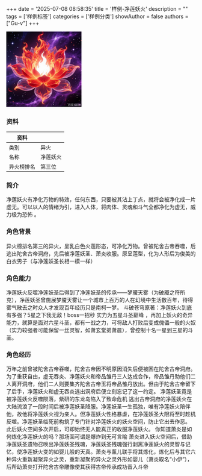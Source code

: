 +++
date = '2025-07-08 08:58:35'
title = '样例-净莲妖火'
description = ""
tags = ['样例标签']
categories = ['样例分类']
showAuthor = false
authors = ["Gu-v"]
+++

<img alt="img" src="./jinglianyaohuo.png" width="200px" />

### 资料

| 资料 |          |
| ---- | -------- |
| 类别 | 异火   |
| 名称 | 净莲妖火 |
| 异火榜排名 | 第三位       |


### 简介

净莲妖火有净化万物的特效，任何东西，只要被其沾上丁点，就将会被净化成一片虚无。可以以人的情绪为引，进入人体，将肉体、灵魂和斗气全都净化为虚无，威力极为恐怖 。

### 角色背景

异火榜排名第三的异火，呈乳白色火莲形态，可净化万物。曾被陀舍古帝吞噬，后逃出陀舍古帝洞府，先后被净莲妖圣、萧炎收服。原呈莲型，化为人形后为俊美的白衣男子（与净莲妖圣长相一模一样）

### 角色能力

净莲妖火反噬净莲妖圣后得到了净莲妖圣的传承——梦魇天雾（为破魇之符所克），净莲妖圣曾施展梦魇天雾让一个城市上百万的人在幻境中生活数百年，待得雾气散去之时众人才发现百年经历只是南柯一梦。
斗破苍穹原著：净莲妖火到底有多强？5星之下我无敌！boss一招秒
实力为五星斗圣巅峰 ，再加上妖火的奇异能力，就算是面对六星斗圣，都有一战之力，可将敌人打败后变成傀儡一般的火奴（实力较强者可能保留一丝灵智，如萧玄堂弟萧晨），曾控制十名一星到三星的斗圣。

### 角色经历

万年之前曾被陀舍古帝吞噬，陀舍古帝因不明原因消失后便被困在陀舍古帝洞府。为了重获自由，虚无吞炎、净莲妖火和帝品雏丹三人达成合作，帝品雏丹助他们二人离开洞府，他们二人则要集齐陀舍古帝玉将帝品雏丹放出。但由于陀舍古帝留下了后手，净莲妖火和虚无吞炎逃出洞府后便立刻忘记了这一约定。
净莲妖圣竟是被净莲妖火反噬陨落，紫研的东龙岛陷入了致命危机
逃出古帝洞府的净莲妖火在大陆流浪了一段时间后被净莲妖圣降服。净莲妖圣一生孤独，唯有净莲妖火陪伴他，故他将净莲妖火视为亲人。但净莲妖火性格暴虐，在净莲妖圣大限将至时趁机反噬。净莲妖圣临死前构筑了专门针对净莲妖火的妖火空间，防止它出去作恶。
此后妖火空间多次开启，可却始终无人能真正的收服净莲妖火。
你知道萧炎是如何炼化净莲妖火的吗？那场面可谓是爆炸到无可言喻
萧炎进入妖火空间后，借助净莲妖圣遗物召唤出净莲妖圣残魂，净莲妖圣残魂强行剥离净莲妖火的灵智与记忆，使净莲妖火变的如婴儿般的天真。萧炎与薰儿联手将其炼化，炼化后与其它六种异火重新凝聚异火之灵，重新凝聚的异火之灵外形如婴儿（萧炎取名“小伊”），后帮助萧炎打开陀舍古帝雕像使其获得古帝传承成功晋入斗帝

